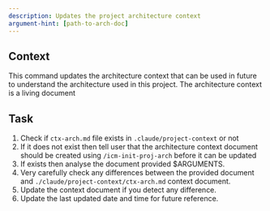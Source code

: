 ```yaml
---
description: Updates the project architecture context
argument-hint: [path-to-arch-doc]
---
```

## Context
This command updates the architecture context that can be used in future to understand the architecture used in this project. The architecture context is a living document

## Task
1. Check if `ctx-arch.md` file exists in `.claude/project-context` or not
2. If it does not exist then tell user that the architecture context document should be created using `/icm-init-proj-arch` before it can be updated 
3. If exists then analyse the document provided $ARGUMENTS. 
4. Very carefully check any differences between the provided document and `./claude/project-context/ctx-arch.md` context document.
5. Update the context document if you detect any difference.
6. Update the last updated date and time for future reference.